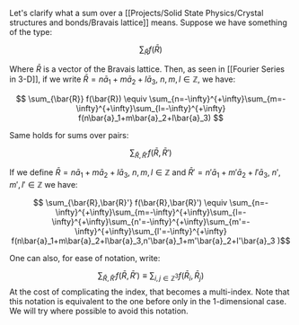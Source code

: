 Let's clarify what a sum over a [[Projects/Solid State Physics/Crystal structures and bonds/Bravais lattice]] means.
Suppose we have something of the type:

$$ \sum_{\bar{R}} f(\bar{R}) $$

Where $\bar{R}$ is a vector of the Bravais lattice. Then, as seen in [[Fourier Series in 3-D]], if we write $\bar{R}=n\bar{a}_1+m\bar{a}_2+l\bar{a}_3,\ n,m,l \in \mathbb{Z}$, we have:

$$ \sum_{\bar{R}} f(\bar{R}) \equiv \sum_{n=-\infty}^{+\infty}\sum_{m=-\infty}^{+\infty}\sum_{l=-\infty}^{+\infty} f(n\bar{a}_1+m\bar{a}_2+l\bar{a}_3) $$

Same holds for sums over pairs:

$$ \sum_{\bar{R},\bar{R}'} f(\bar{R},\bar{R}') $$

If we define $\bar{R}=n\bar{a}_1+m\bar{a}_2+l\bar{a}_3,\ n,m,l \in \mathbb{Z}$ and $\bar{R}'=n'\bar{a}_1+m'\bar{a}_2+l'\bar{a}_3,\ n',m',l' \in \mathbb{Z}$ we have:

$$ \sum_{\bar{R},\bar{R}'} f(\bar{R},\bar{R}') \equiv \sum_{n=-\infty}^{+\infty}\sum_{m=-\infty}^{+\infty}\sum_{l=-\infty}^{+\infty}\sum_{n'=-\infty}^{+\infty}\sum_{m'=-\infty}^{+\infty}\sum_{l'=-\infty}^{+\infty}  f(n\bar{a}_1+m\bar{a}_2+l\bar{a}_3,n'\bar{a}_1+m'\bar{a}_2+l'\bar{a}_3 )$$

One can also, for ease of notation, write:

$$\sum_{\bar{R},\bar{R}'} f(\bar{R},\bar{R}') \equiv \sum_{i,j\in \mathbb{Z}^3}f(\bar{R}_i,\bar{R}_j) $$ 
At the cost of complicating the index, that becomes a multi-index. Note that this notation is equivalent to the one before only in the 1-dimensional case.
We will try where possible to avoid this notation.
